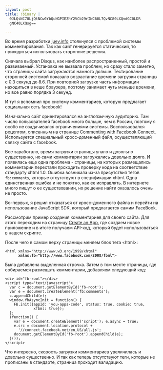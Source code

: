 ```yaml
--- 
layout: post
title: !binary |
  0JLQsNC70LjQtNCw0YbQuNGPIEZhY2VCb29rINC60L7QvNC80LXQvdGC0LDR
  gNC40LXQsg==

---
```

Во время разработки <a href="http://juev.info">juev.info</a> столкнулся с проблемой системы комментирования. Так как сайт генерируется статический, то приходиться использовать сторонние решения.

Сначала выбрал Disqus, как наиболее распространенный, простой и развиваемый. Установка не вызвала проблем, но сразу стало заметно, что страницы сайта загружаются намного дольше. Тестирование сторонней системой показало возрастание времени загрузки страницы с 0.3 секунд до 8.6. При повторной загрузке часть информации находиться в кеше браузера, поэтому занимает чуть меньше времени, но все равно порядка 3 секунд.

И тут я вспомнил про систему комментариев, которую предлагает социальная сеть facebook!
<!--more-->
Изначально сайт ориентировался на англоязычную аудиторию. Там число пользователей facebook много больше, чем в России, поэтому я особо не озадачивался ограничениями системы. Воспользовался рецептом, описанным на странице <a href="http://developers.facebook.com/blog/post/198">Commenting with Facebook Connect</a>. Используется специальный кросс-доменный файл, осуществляющий связку сайта с facebook. 

Все заработало, время загрузки страницы упало и довольно существенно, но сами комментарии загружались довольно долго. И появилась еще одна проблема - страницы, на которых размещались комментарии перестали проходить проверку кода на соответствие стандарту xhtml 1.0. Ошибка возникала из-за присутствия тегов <code>fb:comments</code>, которые отсутствуют в спецификации xhtml. Одна единственная ошибка и не понятно, как ее исправлять. В интернете много пишут о ее существовании, но решение найти оказалось очень не просто. 

Во-первых, я решил отказаться от кросс-доменного файла и перейти на использование JavaScript SDK, который предлагается самим FaceBook. 

Рассмотрим пример создания комментариев для своего сайта. Для этого переходим на страницу <a href="http://developers.facebook.com/setup">Create an App</a>, где создаем новое приложение и в итоге получаем API-код, который будет использоваться в нашем скрипте. 

После чего в самом верху страницы меняем блок тега &lt;html&gt;:
<pre><code>&lt;html xmlns="http://www.w3.org/1999/xhtml"
      <strong>xmlns:fb="http://www.facebook.com/2008/fbml"</strong>&gt;</code></pre>

Была добавлена выделенная строчка. Затем в том месте страницы, где собираемся размещать комментарии, добавляем следующий код:
<pre><code>&lt;div id="fb-root"&gt;&lt;/div&gt;
&lt;script type="text/javascript"&gt;
  var c = document.getElementById('fb-root'); 
  var e = document.createElement('fb:comments');
  c.appendChild(e);
  window.fbAsyncInit = function() &#123;
    FB.init(&#123;appId: 'you-apps-code', status: true, cookie: true,
             xfbml: true});
  };
  (function() &#123;
    var e = document.createElement('script'); e.async = true;
    e.src = document.location.protocol +
      '//connect.facebook.net/en_US/all.js';
    document.getElementById('fb-root').appendChild(e);
  }());
&lt;/script&gt;
</code></pre>

Что интересно, скорость загрузки комментариев увеличилась и довольно существенно. И так как теперь отсутствуют теги, которые не прописаны в стандарте, страница проходит валидацию.
